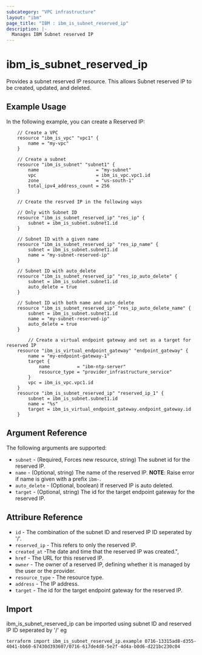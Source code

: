 ```yaml
---
subcategory: "VPC infrastructure"
layout: "ibm"
page_title: "IBM : ibm_is_subnet_reserved_ip"
description: |-
  Manages IBM Subnet reserved IP
---
```


# ibm_is_subnet_reserved_ip

Provides a subnet reserved IP resource. This allows Subnet reserved IP to be created, updated, and deleted.

## Example Usage

In the following example, you can create a Reserved IP:

```hcl
    // Create a VPC
    resource "ibm_is_vpc" "vpc1" {
        name = "my-vpc"
    }

    // Create a subnet
    resource "ibm_is_subnet" "subnet1" {
        name                     = "my-subnet"
        vpc                      = ibm_is_vpc.vpc1.id
        zone                     = "us-south-1"
        total_ipv4_address_count = 256
    }

    // Create the resrved IP in the following ways

    // Only with Subnet ID
    resource "ibm_is_subnet_reserved_ip" "res_ip" {
        subnet = ibm_is_subnet.subnet1.id
    }

    // Subnet ID with a given name
    resource "ibm_is_subnet_reserved_ip" "res_ip_name" {
        subnet = ibm_is_subnet.subnet1.id
        name = "my-subnet-reserved-ip"
    }

    // Subnet ID with auto_delete
    resource "ibm_is_subnet_reserved_ip" "res_ip_auto_delete" {
        subnet = ibm_is_subnet.subnet1.id
        auto_delete = true
    }

    // Subnet ID with both name and auto_delete
    resource "ibm_is_subnet_reserved_ip" "res_ip_auto_delete_name" {
        subnet = ibm_is_subnet.subnet1.id
        name = "my-subnet-reserved-ip"
        auto_delete = true
    }

        // Create a virtual endpoint gateway and set as a target for reserved IP
    resource "ibm_is_virtual_endpoint_gateway" "endpoint_gateway" {
        name = "my-endpoint-gateway-1"
        target {
            name          = "ibm-ntp-server"
            resource_type = "provider_infrastructure_service"
        }
        vpc = ibm_is_vpc.vpc1.id
    }
    resource "ibm_is_subnet_reserved_ip" "reserved_ip_1" {
        subnet = ibm_is_subnet.subnet1.id
        name = "%s"
        target = ibm_is_virtual_endpoint_gateway.endpoint_gateway.id
    }
```

## Argument Reference

The following arguments are supported:

* `subnet` - (Required, Forces new resource, string) The subnet id for the reserved IP.
* `name` - (Optional, string) The name of the reserved IP.
    **NOTE**: Raise error if name is given with a prefix `ibm-`.
* `auto_delete` - (Optional, boolean) If reserved IP is auto deleted.
* `target` - (Optional, string) The id for the target endpoint gateway for the reserved IP.


## Attribure Reference

* `id` - The combination of the subnet ID and reserved IP ID seperated by '/'.
* `reserved_ip` - This refers to only the reserved IP.
* `created_at` -The date and time that the reserved IP was created.",
* `href` - The URL for this reserved IP.
* `owner` - The owner of a reserved IP, defining whether it is managed by the user or the provider.
* `resource_type` - The resource type.
* `address` - The IP address.
* `target` - The id for the target endpoint gateway for the reserved IP.

## Import

ibm_is_subnet_reserved_ip can be imported using subnet ID and reserved IP ID seperated by '/' eg

```hcl
terraform import ibm_is_subnet_reserved_ip.example 0716-13315ad8-d355-4041-bb60-67430d393607/0716-617de4d8-5e2f-4d4a-b0d6-d221bc230c04
```